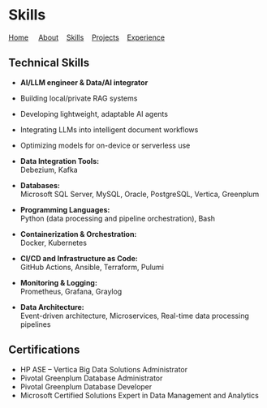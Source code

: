 # Skills

[Home](index.md) &nbsp; &nbsp; [About](about.md) &nbsp; &nbsp;[Skills](skills.md) &nbsp; &nbsp;[Projects](projects.md) &nbsp; &nbsp;[Experience](expirience.md)

## Technical Skills

- **AI/LLM engineer & Data/AI integrator**

- Building local/private RAG systems
- Developing lightweight, adaptable AI agents
- Integrating LLMs into intelligent document workflows
- Optimizing models for on-device or serverless use

- **Data Integration Tools:**  
  Debezium, Kafka  

- **Databases:**  
  Microsoft SQL Server, MySQL, Oracle, PostgreSQL, Vertica, Greenplum  

- **Programming Languages:**  
  Python (data processing and pipeline orchestration), Bash  

- **Containerization & Orchestration:**  
  Docker, Kubernetes  

- **CI/CD and Infrastructure as Code:**  
  GitHub Actions, Ansible, Terraform, Pulumi  

- **Monitoring & Logging:**  
  Prometheus, Grafana, Graylog  

- **Data Architecture:**  
  Event-driven architecture, Microservices, Real-time data processing pipelines  

## Certifications

- HP ASE – Vertica Big Data Solutions Administrator  
- Pivotal Greenplum Database Administrator  
- Pivotal Greenplum Database Developer  
- Microsoft Certified Solutions Expert in Data Management and Analytics  
